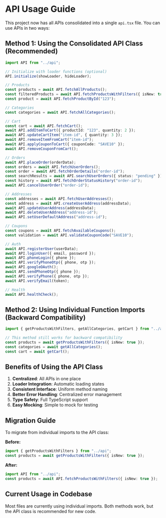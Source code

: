 # API Usage Guide

This project now has all APIs consolidated into a single `api.tsx` file. You can use APIs in two ways:

## Method 1: Using the Consolidated API Class (Recommended)

```typescript
import API from "../api";

// Initialize with loader functions (optional)
API.initialize(showLoader, hideLoader);

// Products
const products = await API.fetchAllProducts();
const filteredProducts = await API.fetchProductsWithFilters({ isNew: true });
const product = await API.fetchProductById("123");

// Categories
const categories = await API.fetchAllCategories();

// Cart
const cart = await API.fetchCart();
await API.addItemToCart({ productId: "123", quantity: 2 });
await API.updateCartItem("item-id", { quantity: 3 });
await API.removeItemFromCart("item-id");
await API.applyCouponToCart({ couponCode: "SAVE10" });
await API.removeCouponFromCart();

// Orders
await API.placeOrder(orderData);
const orders = await API.fetchUserOrders();
const order = await API.fetchOrderDetails("order-id");
const searchResults = await API.searchUserOrders({ status: "pending" });
const history = await API.fetchOrderStatusHistory("order-id");
await API.cancelUserOrder("order-id");

// Addresses
const addresses = await API.fetchUserAddresses();
const address = await API.createUserAddress(addressData);
await API.updateUserAddress(addressData);
await API.deleteUserAddress("address-id");
await API.setUserDefaultAddress("address-id");

// Coupons
const coupons = await API.fetchAvailableCoupons();
const validation = await API.validateCouponCode("SAVE10");

// Auth
await API.registerUser(userData);
await API.loginUser({ email, password });
await API.phoneLogin({ phone });
await API.verifyPhoneOtp({ phone, otp });
await API.googleOAuth();
await API.sendPhoneOtp({ phone });
await API.verifyPhone({ phone, otp });
await API.verifyEmail(token);

// Health
await API.healthCheck();
```

## Method 2: Using Individual Function Imports (Backward Compatibility)

```typescript
import { getProductsWithFilters, getAllCategories, getCart } from "../api";

// This method still works for backward compatibility
const products = await getProductsWithFilters({ isNew: true });
const categories = await getAllCategories();
const cart = await getCart();
```

## Benefits of Using the API Class

1. **Centralized**: All APIs in one place
2. **Loader Integration**: Automatic loading states
3. **Consistent Interface**: Uniform method naming
4. **Better Error Handling**: Centralized error management
5. **Type Safety**: Full TypeScript support
6. **Easy Mocking**: Simple to mock for testing

## Migration Guide

To migrate from individual imports to the API class:

**Before:**

```typescript
import { getProductsWithFilters } from "../api";
const products = await getProductsWithFilters({ isNew: true });
```

**After:**

```typescript
import API from "../api";
const products = await API.fetchProductsWithFilters({ isNew: true });
```

## Current Usage in Codebase

Most files are currently using individual imports. Both methods work, but the API class is recommended for new code.
